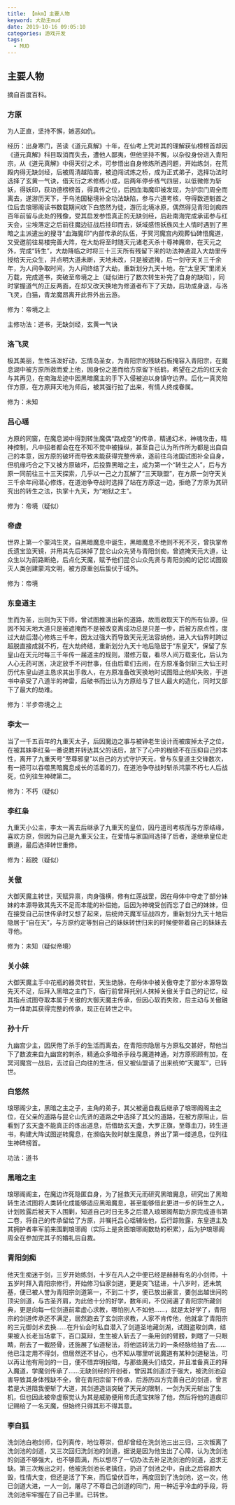 ```yaml
---
title: 【mkm】主要人物
keyword: 大劫主mud
date: 2019-10-16 09:05:10
categories: 游戏开发
tags:
  - MUD
---
```


## 主要人物
摘自百度百科。
### 方原
为人正直，坚持不懈，嫉恶如仇。

经历：出身寒门，苦读《道元真解》十年，在仙考上凭对其的理解获仙榜榜首却因《道元真解》科目取消而失去，遭他人鄙夷，但他坚持不懈，以杂役身份进入青阳宗，从《道元真解》中得天衍之术，可参悟出自身修炼所遇问题，开始练剑，在荒殿内得无缺剑经，后被周清越陷害，被迫闯试炼之桥，成为正式弟子，选择功法时选择了玄黄一气诀，借天衍之术修练小成，后两年停步练气四层，以低微修为斩妖，得妖印，获功德榜榜首，得真传之位，后因血海魔印被发现，为护宗门周全而离去，遂游历天下，于乌池国秘境补全功法缺陷，参与六道考核，夺得数道魁首之位后去琅琊阁读书数载期间收下白悠然为徒，游历北境冰原，偶然得见青阳剑痴四百年前留与此处的残像，受其启发参悟真正的无缺剑经，后赴南海完成承诺参与红天会，尘埃落定之后前往魔边征战后挂印而去，妖域感悟妖族风土人情时遇到了黑暗之主派遣出的搜寻“血海魔印”内部传承的队伍，于冥河魔宫内观葬仙碑悟魔道，又受邀前往易楼完善大阵，在大劫将至时随天元诸老灭杀十尊神魔帝，在天元之外，完成“转生”，大劫降临之时将三十三天所有残留下来的功法神通混入大劫里传授给天元众生，并点明大道未断，天地未改，只是被遮掩，后一剑守天关三千余年，为人间争取时间，为人间终结了大劫，重新划分九天十地，在“太皇天”里闭关万载，完成道书，突破至帝境之上（疑似进行了数次转生补完了自身的缺陷），同时掌握道气的正反两面，在却又改天换地为修道者布下了天劫，后功成身退，与洛飞灵，白猫，青龙魔昂离开此界外出云游。

修为：帝境之上

主修功法：道书，无缺剑经，玄黄一气诀

### 洛飞灵
极其美丽，生性活泼好动，忘情岛圣女，为青阳宗的残缺石板掩容入青阳宗，在魔息湖中被方原所救而爱上他，因身份之差而给方原留下纸鹤，希望在之后的红天会与其再见，在南海龙迹中因黑暗魔主的手下入侵被迫以身镇守边界。后化一真灵陪伴方原，在方原拜天地为师后，被其强行拉了出来，有情人终成眷属。

修为：未知

### 吕心瑶
方原的同窗，在魔息湖中得到转生魔偶“路成空”的传承，精通幻术，神魂攻击，精神控制，凡中招者都会在在不知不觉中被操纵，甚至自己认为所作所为都是出自自己的本意，因方原的破坏而导致未能获得完整传承，遂前往乌池国试图补全自身，但机缘巧合之下又被方原破坏，后投靠黑暗之主，成为第一个“转生之人”，后与方原一同前往三十三天探索，几乎以一己之力瓦解了“三天联盟”，在方原一剑守天关三千余年间潜心修炼，在道池争夺战时选择了站在方原这一边，拒绝了方原为其研究出的转生之法，执掌十九天，为“地狱之主”。

修为：帝境（疑似）
### 帝虚
世界上第一个蒙鸿生灵，自黑暗魔息中诞生，黑暗魔息不绝则不死不灭，曾执掌帝氏遗宝监天镜，并用其先后抹掉了昆仑山众先贤与青阳剑痴，曾遮掩天元大道，让众生以为前路断绝，后点化天魔，赋予他们昆仑山众先贤与青阳剑痴的记忆试图毁灭人类创建蒙鸿文明，被方原重创后蛰伏于域外。

修为：帝境
### 东皇道主
生而为圣，出则为天下师，曾试图推演出新的道路，故而收取天下的所有仙源，但因不知天地大道只是被遮掩而不是被改变离成功总是只差一步，后被方原点性，度过大劫后潜心修炼三千年，因太过强大而导致天元无法容纳他，进入大仙界时跨过超脱直接成就不朽，在大劫终结，重新划分九天十地后隐居于“东皇天”，保留了东皇山在天元时每三千年传一届道主的规则，潜修万载，看尽人间万载变化，后认为人心无药可医，决定放手不问世事，任由后辈们去闹，在方原准备剑斩三大仙王时历代东皇山道主恳求其出手救人，在方原准备改天换地时试图阻止他却失败，于道书中承受了八道半的神雷，后破书而出认为方原给与了世人最大的造化，同时又部下了最大的劫难。

修为：半步帝境之上
### 李太一
当了一千五百年的九重天太子，后因魔边之事与被钟老生设计而被废掉太子之位，在被其妹李红枭一番说教并转达其父的话后，放下了心中的枷锁不在压抑自己的本性，离开了九重天号“至尊邪皇”以自己的方式守护天元，曾与东皇道主交锋数次，有一把可以吞噬黑暗魔息成长的活着的刀，在道池争夺战时斩杀鸿蒙不朽七人后战死，位列往生神碑第二。

修为：不朽（疑似）
### 李红枭
九重天小公主，李太一离去后继承了九重天的皇位，因丹道司考核而与方原结缘，喜欢方原，但因为自己是九重天公主，在爱情与家国间选择了后者，遂继承皇位走霸道，最后选择转世重修。

修为：超脱（疑似）
### 关傲
大御天魔主转世，天赋异禀，肉身强横，修有红莲战罡，因在母体中夺走了部分妹妹的本源导致其先天不足而本能的补偿她，后因为神魂受创而忘了自己的妹妹，但在接受自己前世传承时又想了起来，后统帅天魔军征战四方，重新划分九天十地后隐居于“自在天”，与方原约定等到自己的妹妹转世归来的时候便带着自己的妹妹去寻他。

修为：未知（疑似帝境）
### 关小妹
大御天魔主手中花瓶的器灵转世，天生绝脉，在母体中被关傲夺走了部分本源导致先天不足，后拜入黑暗之主门下，临行前曾拜托别人抹掉关傲关于自己的记忆，经其指点试图夺取本属于关傲的大御天魔主传承，但因心软而失败，后主动与关傲融为一体助其获得完整的传承，现正在转世之中。
### 孙十斤
九幽宫少主，因厌倦了杀手的生活而离去，在青阳宗隐居与方原私交甚好，帮他当下了数波来自九幽宫的刺杀，精通众多暗杀手段与魔道神通，对方原照顾有加，在冥河魔宫一战后，去过自己向往的生活，但又被仙盟请了出来统帅“天魔军”，已转世。
### 白悠然
琅琊阁少主，黑暗之主之子，主角的弟子，其父被逼自裁后继承了琅琊阁阁主之位，在父亲的道路与昆仑山先贤的道路之中选择了其父的道路，在被方原阻止，后看到了玄天盏不能真正的炼出道息，后借助玄天盏，大罗正旗，至尊血刀，转生道书，构建大阵试图逆转魔息，在濒临失败时献生魔息，养出了第一缕道息，位列往生神碑榜首。

功法：道书
### 黑暗之主
琅琊阁阁主，在魔边诈死隐匿自身，为了拯救天元而研究黑暗魔息，研究出了黑暗转生法试图将人类转化成能够适应黑暗魔息，甚至能够借此更进一步的转生之人，计划败露后被天下人围剿，知道自己时日无多之后潜入琅琊阁帮助方原完成道书第二卷，将自己的传承留给了方原，并嘱托吕心瑶辅佐他，后行踪败露，东皇道主及其拥护者率军前来围剿琅琊阁（实际上是贪图琅琊阁数劫的积累），后为护琅琊阁周全在参加完其子的婚礼后自裁。
### 青阳剑痴
他天生痴迷于剑，三岁开始练剑，十岁在凡人之中便已经是赫赫有名的小剑师，十五岁时拜入青阳宗修行，开始修习仙家剑道，更是突飞猛进，十八岁时，还未筑基，便已被人誉为青阳宗剑道第一，不到二十岁，便已放出豪言，要创出越世间的顶尖剑道，与古圣齐肩，为此他十分的好学，数年间，不仅阅遍了青阳宗所藏剑典，更是向每一位剑道前辈虚心求教，哪怕别人不如他……，就是太好学了，青阳宗的剑道传承还不满足，居然跑去了玄剑宗求教，人家不肯传他，他就拿了青阳宗的三元御剑术去换……在升仙会时私自潜入了剑道圣地藏剑湖，试图盗取剑典，结果被人长老当场拿下，百口莫辩，生生被人斩去了一条用剑的臂膀，刺瞎了一只眼睛，削去了一截胫骨，还施展了仙道秘法，将他运转法力的一条经脉给抽了去……他已注定用不得剑，但居然还不甘心，也不知从哪里听说魔道有某种剑道秘法，可以再让他有用剑的一日，便不惜弃明投暗，与那些魔头们结交，并且准备真正的拜入魔道，学魔剑传承了……无缺剑经的开创者，曾因其剑道过于强大，被洗剑池迫害导致其身体残缺不全，曾在青阳宗留下传承，后游历四方完善自己的剑道，曾言若是大道阻我便斩了大道，其剑道造诣突破了天元的限制，一剑为天元斩出了生机，但也因此被帝虚察觉认为其是威胁便用帝氏遗宝抹除了他，然后将他的道痕印记赐给了一名天魔，但始终只得其形不得其意。
### 李白狐
洗剑池白袍剑师，位列真传，地位尊崇，但却曾经在洗剑池三出三归，三次叛离了洗剑池的剑道，又三次回归洗剑池的剑道，据说是因为他生出了心障，认为洗剑池的剑道不够强大，也不够圆满，所以想尽了一切办法去补足洗剑池的剑道，追求无缺。第三次叛出之时，他被洗剑池长老擒住，扔进了剑池之中，自此之后容颜大毁，性情大变，但还是活了下来，而后蛰伏百年，再度回到了洗剑池，这一次，他已剑道大进，一人一剑，屠尽了不尊自己剑道的同门，用一种近乎冷血的手段，将洗剑池牢牢握在了自己手里。已转世。